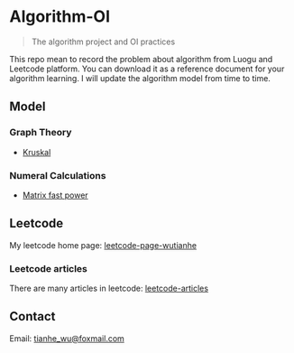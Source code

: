 # Algorithm-OI
> The algorithm project and OI practices

This repo mean to record the problem about algorithm from Luogu and Leetcode platform.
You can download it as a reference document for your algorithm learning.
I will update the algorithm model from time to time.

## Model
### Graph Theory
- [Kruskal](https://github.com/TianheWu/Algorithm-OI/blob/master/Algorithm_Model/Kruskal.cpp)

### Numeral Calculations
- [Matrix fast power](https://github.com/TianheWu/Algorithm-OI/blob/master/Algorithm_Model/matrix_quick_pow.cpp)

## Leetcode
My leetcode home page: [leetcode-page-wutianhe](https://leetcode-cn.com/u/yuyangxianyi/)

### Leetcode articles
There are many articles in leetcode: [leetcode-articles](https://leetcode-cn.com/profile/articles/)

## Contact
Email: tianhe_wu@foxmail.com
